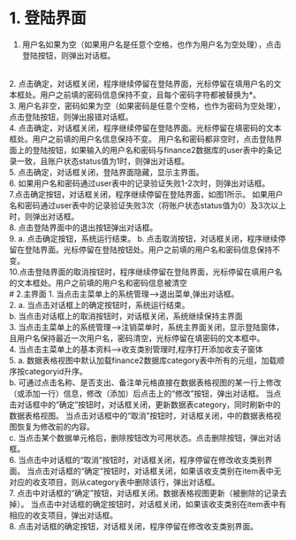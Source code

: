 # 1.	登陆界面
1.	用户名如果为空（如果用户名是任意个空格，也作为用户名为空处理），点击登陆按钮，则弹出对话框。  
   <br>
    2. 点击确定，对话框关闭，程序继续停留在登陆界面，光标停留在填用户名的文本框处。用户之前填的密码信息保持不变，且每个密码字符都被替换为*。  
   <br>
    3. 用户名非空，密码如果为空（如果密码是任意个空格，也作为密码为空处理），点击登陆按钮，则弹出报错对话框。  
   <br>
    4. 点击确定，对话框关闭，程序继续停留在登陆界面。光标停留在填密码的文本框处。用户之前填的用户名信息保持不变。
    用户名和密码都非空时，点击登陆界面上的登陆按钮，如果输入的用户名和密码与finance2数据库的user表中的条记录一致，且账户状态status值为1时，则弹出对话框。  
    <br>
    5. 点击确定，对话框关闭，登陆界面隐藏，显示主界面。  
   <br>
    6. 如果用户名和密码通过user表中的记录验证失败1-2次时，则弹出对话框。  
   <br>
   7.点击确定按钮，对话框关闭，程序继续停留在登陆界面，如图1所示。
   如果用户名和密码通过user表中的记录验证失败3次（将账户状态status值为0）及3次以上时，则弹出对话框。  
   <br>
    8.	点击登陆界面中的退出按钮弹出对话框。  
   <br>
    9.
    a.	点击确定按钮，系统运行结束。  
    b.	点击取消按钮，对话框关闭，程序继续停留在登陆界面。光标停留在登陆按钮处。用户之前填的用户名和密码信息保持不变。   
   <br>
    10.点击登陆界面的取消按钮时，程序继续停留在登陆界面，光标停留在填用户名的文本框处。用户之前填的用户名和密码信息被清空  
    <br>
# 2.主界面
1. 当点击主菜单上的系统管理——>退出菜单,弹出对话框。  
<br>
2. a.	当点击对话框上的确定按钮时，系统运行结束。    
<br>
b.	当点击对话框上的取消按钮时，对话框关闭，系统继续保持主界面  
<br>
3. 当点击主菜单上的系统管理——>注销菜单时，系统主界面关闭，显示登陆窗体，且用户名保持最近一次用户名，密码清空，光标停留在填密码的文本框中。  
   <br>
4. 当点击主菜单上的基本资料——>收支类别管理时,程序打开添加收支子窗体  
<br>
5. a.	数据表格视图中默认加载finance2数据库category表中所有的元组，加载顺序按categoryid升序。
   <br>  
b.	可通过点击名称、是否支出、备注单元格直接在数据表格视图的某一行上修改（或添加一行）信息，修改（添加）后点击上的“修改”按钮，弹出对话框。  
当点击对话框中的“确定”按钮时，对话框关闭，更新数据表category，同时刷新中的数据表格视图。
当点击对话框中的“取消”按钮时，对话框关闭，中的数据表格视图恢复为修改前的内容。  
<br> 
c.	当点击某个数据单元格后，删除按钮改为可用状态。点击删除按钮，弹出对话框。  
<br>
6. 当点击中对话框的“取消”按钮时，对话框关闭，程序停留在修改收支类别界面。
当点击对话框的“确定”按钮时，对话框关闭，如果该收支类别在item表中无对应的收支项目，则从category表中删除该行，弹出对话框。  
   <br>
7. 点击中对话框的“确定”按钮，对话框关闭。数据表格视图更新（被删除的记录去掉）。
当点击中对话框的确定按钮时，对话框关闭，如果该收支类别在item表中有相应的收支项目，弹出对话框。  
<br>
8. 点击对话框的确定按钮，对话框关闭，程序停留在修改收支类别界面。







   

